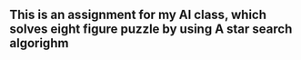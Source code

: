 This is an assignment for my AI class, which solves eight figure puzzle by using A star search algorighm
--------------------------------------------------------------------------------------------------------